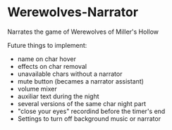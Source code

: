 # Werewolves-Narrator
Narrates the game of Werewolves of Miller's Hollow

Future things to implement:
- name on char hover
- effects on char removal
- unavailable chars without a narrator
- mute button (becames a narrator assistant)
- volume mixer
- auxiliar text during the night
- several versions of the same char night part
- "close your eyes" recordind before the timer's end
- Settings to turn off background music or narrator


